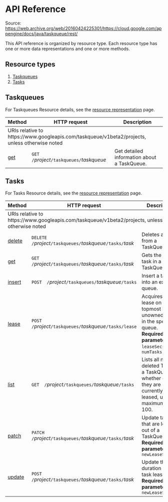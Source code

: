 # API Reference

Source: https://web.archive.org/web/20160424225301/https://cloud.google.com/appengine/docs/java/taskqueue/rest/  

This API reference is organized by resource type. Each resource type has one or more data representations and one or more methods.

## Resource types

1.  [Taskqueues](#Taskqueues)
2.  [Tasks](#Tasks)

## Taskqueues

For Taskqueues Resource details, see the [resource representation](https://web.archive.org/web/20160424225301/https://cloud.google.com/appengine/docs/java/taskqueue/rest/taskqueues#resource) page.

<table>
<thead>
<tr class="header">
<th>Method</th>
<th>HTTP request</th>
<th>Description</th>
</tr>
</thead>
<tbody>
<tr class="odd alt">
<td colspan="3">URIs relative to https://www.googleapis.com/taskqueue/v1beta2/projects, unless otherwise noted</td>
</tr>
<tr class="even">
<td><a href="https://web.archive.org/web/20160424225301/https://cloud.google.com/appengine/docs/java/taskqueue/rest/taskqueues/get">get</a></td>
<td><code>GET  /</code><var class="apiparam">project</var><code>/taskqueues/</code><var class="apiparam">taskqueue</var></td>
<td>Get detailed information about a TaskQueue.</td>
</tr>
</tbody>
</table>

## Tasks

For Tasks Resource details, see the [resource representation](https://web.archive.org/web/20160424225301/https://cloud.google.com/appengine/docs/java/taskqueue/rest/tasks#resource) page.

<table>
<colgroup>
<col style="width: 33%" />
<col style="width: 33%" />
<col style="width: 33%" />
</colgroup>
<thead>
<tr class="header">
<th>Method</th>
<th>HTTP request</th>
<th>Description</th>
</tr>
</thead>
<tbody>
<tr class="odd alt">
<td colspan="3">URIs relative to https://www.googleapis.com/taskqueue/v1beta2/projects, unless otherwise noted</td>
</tr>
<tr class="even">
<td><a href="https://web.archive.org/web/20160424225301/https://cloud.google.com/appengine/docs/java/taskqueue/rest/tasks/delete">delete</a></td>
<td><code>DELETE  /</code><var class="apiparam">project</var><code>/taskqueues/</code><var class="apiparam">taskqueue</var><code>/tasks/</code><var class="apiparam">task</var></td>
<td>Deletes a task from a TaskQueue.</td>
</tr>
<tr class="odd">
<td><a href="https://web.archive.org/web/20160424225301/https://cloud.google.com/appengine/docs/java/taskqueue/rest/tasks/get">get</a></td>
<td><code>GET  /</code><var class="apiparam">project</var><code>/taskqueues/</code><var class="apiparam">taskqueue</var><code>/tasks/</code><var class="apiparam">task</var></td>
<td>Gets the named task in a TaskQueue.</td>
</tr>
<tr class="even">
<td><a href="https://web.archive.org/web/20160424225301/https://cloud.google.com/appengine/docs/java/taskqueue/rest/tasks/insert">insert</a></td>
<td><code>POST  /</code><var class="apiparam">project</var><code>/taskqueues/</code><var class="apiparam">taskqueue</var><code>/tasks</code></td>
<td>Insert a task into an existing queue.</td>
</tr>
<tr class="odd">
<td><a href="https://web.archive.org/web/20160424225301/https://cloud.google.com/appengine/docs/java/taskqueue/rest/tasks/lease">lease</a></td>
<td><code>POST  /</code><var class="apiparam">project</var><code>/taskqueues/</code><var class="apiparam">taskqueue</var><code>/tasks/lease</code></td>
<td>Acquires a lease on the topmost N unowned tasks in the specified queue.
<strong>Required query parameters:</strong> <code>leaseSecs</code>, <code>numTasks</code></td>
</tr>
<tr class="even">
<td><a href="https://web.archive.org/web/20160424225301/https://cloud.google.com/appengine/docs/java/taskqueue/rest/tasks/list">list</a></td>
<td><code>GET  /</code><var class="apiparam">project</var><code>/taskqueues/</code><var class="apiparam">taskqueue</var><code>/tasks</code></td>
<td>Lists all non-deleted Tasks in a TaskQueue, whether or not they are currently leased, up to a maximum of 100.</td>
</tr>
<tr class="odd">
<td><a href="https://web.archive.org/web/20160424225301/https://cloud.google.com/appengine/docs/java/taskqueue/rest/tasks/patch">patch</a></td>
<td><code>PATCH  /</code><var class="apiparam">project</var><code>/taskqueues/</code><var class="apiparam">taskqueue</var><code>/tasks/</code><var class="apiparam">task</var></td>
<td>Update tasks that are leased out of a TaskQueue.
<strong>Required query parameters:</strong> <code>newLeaseSeconds</code></td>
</tr>
<tr class="even">
<td><a href="https://web.archive.org/web/20160424225301/https://cloud.google.com/appengine/docs/java/taskqueue/rest/tasks/update">update</a></td>
<td><code>POST  /</code><var class="apiparam">project</var><code>/taskqueues/</code><var class="apiparam">taskqueue</var><code>/tasks/</code><var class="apiparam">task</var></td>
<td>Update the duration of a task lease.
<strong>Required query parameters:</strong> <code>newLeaseSeconds</code></td>
</tr>
</tbody>
</table>
